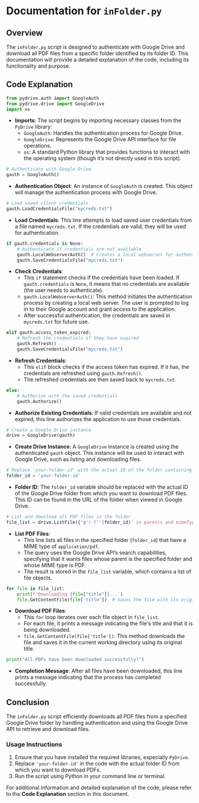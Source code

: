 # Documentation for `inFolder.py`

## Overview
The `inFolder.py` script is designed to authenticate with Google Drive and download all PDF files from a specific folder identified by its folder ID. This documentation will provide a detailed explanation of the code, including its functionality and purpose.

## Code Explanation

```python
from pydrive.auth import GoogleAuth
from pydrive.drive import GoogleDrive
import os
```
- **Imports**: The script begins by importing necessary classes from the `PyDrive` library:
  - `GoogleAuth`: Handles the authentication process for Google Drive.
  - `GoogleDrive`: Represents the Google Drive API interface for file operations.
  - `os`: A standard Python library that provides functions to interact with the operating system (though it’s not directly used in this script).

```python
# Authenticate with Google Drive
gauth = GoogleAuth()
```
- **Authentication Object**: An instance of `GoogleAuth` is created. This object will manage the authentication process with Google Drive.

```python
# Load saved client credentials
gauth.LoadCredentialsFile("mycreds.txt")
```
- **Load Credentials**: This line attempts to load saved user credentials from a file named `mycreds.txt`. If the credentials are valid, they will be used for authentication.

```python
if gauth.credentials is None:
    # Authenticate if credentials are not available
    gauth.LocalWebserverAuth()  # Creates a local webserver for authentication
    gauth.SaveCredentialsFile("mycreds.txt")
```
- **Check Credentials**:
  - This `if` statement checks if the credentials have been loaded. If `gauth.credentials` is `None`, it means that no credentials are available (the user needs to authenticate).
  - `gauth.LocalWebserverAuth()`: This method initiates the authentication process by creating a local web server. The user is prompted to log in to their Google account and grant access to the application.
  - After successful authentication, the credentials are saved in `mycreds.txt` for future use.

```python
elif gauth.access_token_expired:
    # Refresh the credentials if they have expired
    gauth.Refresh()
    gauth.SaveCredentialsFile("mycreds.txt")
```
- **Refresh Credentials**:
  - This `elif` block checks if the access token has expired. If it has, the credentials are refreshed using `gauth.Refresh()`.
  - The refreshed credentials are then saved back to `mycreds.txt`.

```python
else:
    # Authorize with the saved credentials
    gauth.Authorize()
```
- **Authorize Existing Credentials**: If valid credentials are available and not expired, this line authorizes the application to use those credentials.

```python
# Create a Google Drive instance
drive = GoogleDrive(gauth)
```
- **Create Drive Instance**: A `GoogleDrive` instance is created using the authenticated `gauth` object. This instance will be used to interact with Google Drive, such as listing and downloading files.

```python
# Replace 'your-folder-id' with the actual ID of the folder containing the PDFs
folder_id = 'your-folder-id'
```
- **Folder ID**: The `folder_id` variable should be replaced with the actual ID of the Google Drive folder from which you want to download PDF files. This ID can be found in the URL of the folder when viewed in Google Drive.

```python
# List and download all PDF files in the folder
file_list = drive.ListFile({'q': f"'{folder_id}' in parents and mimeType='application/pdf'"}).GetList()
```
- **List PDF Files**:
  - This line lists all files in the specified folder (`folder_id`) that have a MIME type of `application/pdf`. 
  - The query uses the Google Drive API’s search capabilities, specifying that it wants files whose parent is the specified folder and whose MIME type is PDF.
  - The result is stored in the `file_list` variable, which contains a list of file objects.

```python
for file in file_list:
    print(f'Downloading {file["title"]}...')
    file.GetContentFile(file['title'])  # Saves the file with its original name
```
- **Download PDF Files**:
  - This `for` loop iterates over each file object in `file_list`.
  - For each file, it prints a message indicating the file's title and that it is being downloaded.
  - `file.GetContentFile(file['title'])`: This method downloads the file and saves it in the current working directory using its original title.

```python
print("All PDFs have been downloaded successfully!")
```
- **Completion Message**: After all files have been downloaded, this line prints a message indicating that the process has completed successfully.

## Conclusion
The `inFolder.py` script efficiently downloads all PDF files from a specified Google Drive folder by handling authentication and using the Google Drive API to retrieve and download files. 

### Usage Instructions
1. Ensure that you have installed the required libraries, especially `PyDrive`.
2. Replace `'your-folder-id'` in the code with the actual folder ID from which you want to download PDFs.
3. Run the script using Python in your command line or terminal.

For additional information and detailed explanation of the code, please refer to the **Code Explanation** section in this document.
